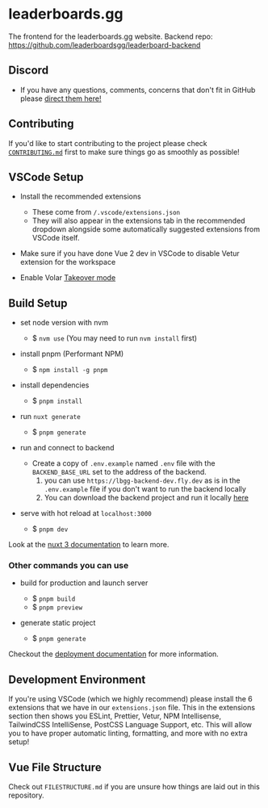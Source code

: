 # leaderboards.gg

The frontend for the leaderboards.gg website. Backend repo: https://github.com/leaderboardsgg/leaderboard-backend

## Discord

- If you have any questions, comments, concerns that don't fit in GitHub please [direct them here!](https://discord.com/invite/TZvfau25Vb)

## Contributing

If you'd like to start contributing to the project please check [`CONTRIBUTING.md`](https://github.com/leaderboardsgg/leaderboard-site/blob/main/CONTRIBUTING.md) first to make sure things go as smoothly as possible!

## VSCode Setup

- Install the recommended extensions

  - These come from `/.vscode/extensions.json`
  - They will also appear in the extensions tab in the recommended dropdown alongside some automatically suggested extensions from VSCode itself.

- Make sure if you have done Vue 2 dev in VSCode to disable Vetur extension for the workspace
- Enable Volar [Takeover mode](https://vuejs.org/guide/typescript/overview.html#takeover-mode)

## Build Setup

- set node version with nvm
  - $ `nvm use`
  (You may need to run `nvm install` first)

- install pnpm (Performant NPM)
  - $ `npm install -g pnpm`

- install dependencies
  - $ `pnpm install`

- run `nuxt generate`
  - $ `pnpm generate`

- run and connect to backend
  
  - Create a copy of `.env.example` named `.env` file with the `BACKEND_BASE_URL` set to the address of the backend.
    1. you can use `https://lbgg-backend-dev.fly.dev` as is in the `.env.example` file if you don't want to run the backend locally
    2. You can download the backend project and run it locally [here](https://github.com/leaderboardsgg/leaderboard-backend)

- serve with hot reload at `localhost:3000`
  - $ `pnpm dev`

Look at the [nuxt 3 documentation](https://v3.nuxtjs.org) to learn more.

### Other commands you can use

- build for production and launch server
  - $ `pnpm build`
  - $ `pnpm preview`

- generate static project
  - $ `pnpm generate`

Checkout the [deployment documentation](https://v3.nuxtjs.org/guide/deploy/presets) for more information.

## Development Environment

If you're using VSCode (which we highly recommend) please install the 6 extensions that we have in our `extensions.json` file. This in the extensions section then shows you ESLint, Prettier, Vetur, NPM Intellisense, TailwindCSS IntelliSense, PostCSS Language Support, etc. This will allow you to have proper automatic linting, formatting, and more with no extra setup!

## Vue File Structure

Check out `FILESTRUCTURE.md` if you are unsure how things are laid out in this repository.
